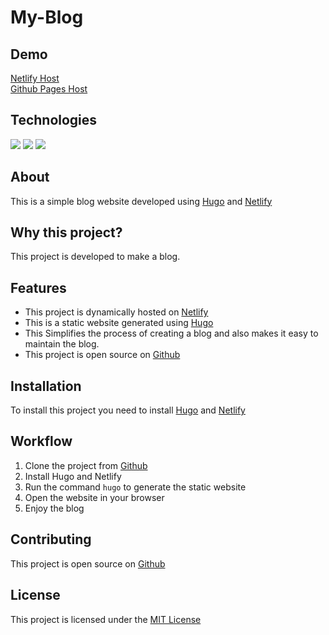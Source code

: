 # My-Blog  
## Demo 
[Netlify Host](https://symphonious-puffpuff-d7704c.netlify.app/)  
[Github Pages Host](https://varshithvhegde.github.io/hugo-blog/)
## Technologies
<img src="https://img.shields.io/badge/Hugo-FF4088?style=for-the-badge&logo=hugo&logoColor=white">
<img src="https://img.shields.io/badge/GitHub-100000?style=for-the-badge&logo=github&logoColor=white">
<img src="https://img.shields.io/badge/Netlify-00C7B7?style=for-the-badge&logo=netlify&logoColor=white">  


<!--Write document abou this project-->
## About
This is a simple blog website developed using [Hugo](https://gohugo.io/) and [Netlify](https://www.netlify.com/)
## Why this project?
This project is developed to make a blog.
## Features
- This project is dynamically hosted on [Netlify](https://www.netlify.com/)
- This is a static website generated using [Hugo](https://gohugo.io/)
- This Simplifies the process of creating a blog  and also makes it easy to maintain the blog.
-  This project is open source on [Github](https://github.com/Varshithvhegde/hugo-blog)

## Installation
To install this project you need to install [Hugo](https://gohugo.io/) and [Netlify](https://www.netlify.com/)

## Workflow
1. Clone the project from [Github](https://github.com/Varshithvhegde/hugo-blog)
2. Install Hugo and Netlify
3.  Run the command `hugo` to generate the static website
4. Open the website in your browser
5. Enjoy the blog 

## Contributing
This project is open source on [Github](https://github.com/Varshithvhegde/hugo-blog)

## License
This project is licensed under the [MIT License](https://opensource.org/licenses/MIT)








